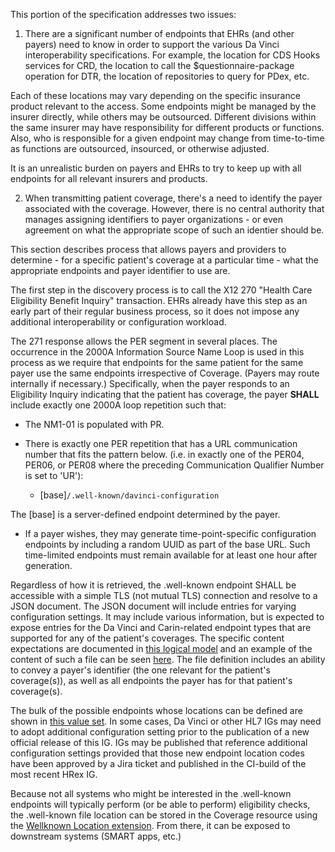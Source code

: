 <div class="new-content" markdown="1">

This portion of the specification addresses two issues:

1. There are a significant number of endpoints that EHRs (and other payers) need to know in order to support the various Da Vinci interoperability specifications.  For example, the location for CDS Hooks services for CRD, the location to call the $questionnaire-package operation for DTR, the location of repositories to query for PDex, etc.

Each of these locations may vary depending on the specific insurance product relevant to the access.  Some endpoints might be managed by the insurer directly, while others may be outsourced.  Different divisions within the same insurer may have responsibility for different products or functions.  Also, who is responsible for a given endpoint may change from time-to-time as functions are outsourced, insourced, or otherwise adjusted.

It is an unrealistic burden on payers and EHRs to try to keep up with all endpoints for all relevant insurers and products.  

2. When transmitting patient coverage, there's a need to identify the payer associated with the coverage.  However, there is no central authority that manages assigning identifiers to payer organizations - or even agreement on what the appropriate scope of such an identier should be.

This section describes process that allows payers and providers to determine - for a specific patient's coverage at a particular time - what the appropriate endpoints and payer identifier to use are.


The first step in the discovery process is to call the X12 270 "Health Care Eligibility Benefit Inquiry" transaction.  EHRs already have this step as an early part of their regular business process, so it does not impose any additional interoperability or configuration workload.

The 271 response allows the PER segment in several places.  The occurrence in the 2000A Information Source Name Loop is used in this process as we require that endpoints for the same patient for the same payer use the same endpoints irrespective of Coverage.  (Payers may route internally if necessary.)  Specifically, when the payer responds to an Eligibility Inquiry indicating that the patient has coverage, the payer **SHALL** include exactly one 2000A loop repetition such that:
* The NM1-01 is populated with PR.
* There is exactly one PER repetition that has a URL communication number that fits the pattern below.  (i.e. in exactly one of the PER04, PER06, or PER08 where the preceding Communication Qualifier Number is set to 'UR'):

    * [base]`/.well-known/davinci-configuration`

The [base] is a server-defined endpoint determined by the payer.
* If a payer wishes, they may generate time-point-specific configuration endpoints by including a random UUID as part of the base URL.  Such time-limited endpoints must remain available for at least one hour after generation.

Regardless of how it is retrieved, the .well-known endpoint SHALL be accessible with a simple TLS (not mutual TLS) connection and resolve to a JSON document.  The JSON document will include entries for varying configuration settings.  It may include various information, but is expected to expose entries for the Da Vinci and Carin-related endpoint types that are supported for any of the patient's coverages.  The specific content expectations are documented in [this logical model]() and an example of the content of such a file can be seen [here]().  The file definition includes an ability to convey a payer's identifier (the one relevant for the patient's coverage(s)), as well as all endpoints the payer has for that patient's coverage(s).

The bulk of the possible endpoints whose locations can be defined are shown in [this value set]().  In some cases, Da Vinci or other HL7 IGs may need to adopt additional configuration setting prior to the publication of a new official release of this IG.  IGs may be published that reference additional configuration settings provided that those new endpoint location codes have been approved by a Jira ticket and published in the CI-build of the most recent HRex IG.

Because not all systems who might be interested in the .well-known endpoints will typically perform (or be able to perform) eligibility checks, the .well-known file location can be stored in the Coverage resource using the [Wellknown Location extension](StructureDefinition-extension-CoverageDavinciWellknownLocation.html).  From there, it can be exposed to downstream systems (SMART apps, etc.)

</div>
